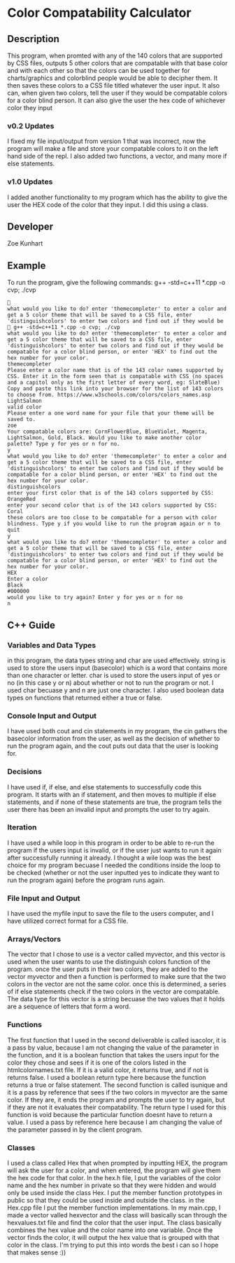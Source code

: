 # Color Compatability Calculator 

## Description

This program, when promted with any of the 140 colors that are supported by CSS files, outputs 5 other colors that are compatable with that base color and with each other so that the colors can be used together for charts/graphics and colorblind people would be able to decipher them. It then saves these colors to a CSS file titled whatever the user input.  It also can, when given two colors, tell the user if they would be compatable colors for a color blind person. It can also give the user the hex code of whichever color they input  

### v0.2 Updates

I fixed my file input/output from version 1 that was incorrect, now the program will make a file and store your compatable colors to it on the left hand side of the repl. I also added two functions, a vector, and many more if else statements.

### v1.0 Updates

I added another functionality to my program which has the ability to give the user the HEX code of the color that they input. I did this using a class. 


## Developer

Zoe Kunhart

## Example

To run the program, give the following commands:
g++ -std=c++11 *.cpp -o cvp; ./cvp

```
 
what would you like to do? enter 'themecompleter' to enter a color and get a 5 color theme that will be saved to a CSS file, enter 'distinguishcolors' to enter two colors and find out if they would be 
 g++ -std=c++11 *.cpp -o cvp; ./cvp
what would you like to do? enter 'themecompleter' to enter a color and get a 5 color theme that will be saved to a CSS file, enter 'distinguishcolors' to enter two colors and find out if they would be compatable for a color blind person, or enter 'HEX' to find out the hex number for your color.
themecompleter
Please enter a color name that is of the 143 color names supported by CSS. Enter it in the form seen that is compatable with CSS (no spaces and a capitol only as the first letter of every word, eg: SlateBlue) Copy and paste this link into your browser for the list of 143 colors to choose from. https://www.w3schools.com/colors/colors_names.asp
LightSalmon 
valid color
Please enter a one word name for your file that your theme will be saved to.
zoe
Your compatable colors are: CornFlowerBlue, BlueViolet, Magenta, LightSalmon, Gold, Black. Would you like to make another color palette? Type y for yes or n for no.
y
what would you like to do? enter 'themecompleter' to enter a color and get a 5 color theme that will be saved to a CSS file, enter 'distinguishcolors' to enter two colors and find out if they would be compatable for a color blind person, or enter 'HEX' to find out the hex number for your color.
distinguishcolors
enter your first color that is of the 143 colors supported by CSS: 
OrangeRed
enter your second color that is of the 143 colors supported by CSS: 
Coral
these colors are too close to be compatable for a person with color blindness. Type y if you would like to run the program again or n to quit 
y
what would you like to do? enter 'themecompleter' to enter a color and get a 5 color theme that will be saved to a CSS file, enter 'distinguishcolors' to enter two colors and find out if they would be compatable for a color blind person, or enter 'HEX' to find out the hex number for your color.
HEX
Enter a color
Black
#000000
would you like to try again? Enter y for yes or n for no
n
```

## C++ Guide

### Variables and Data Types

in this program, the data types string and char are used effectively. string is used to store the users input (basecolor) which is a word that contains more than one character or letter. char is used to store the users input of yes or no (in this case y or n) about whether or not to run the program or not. I used char becuase y and n are just one character. I also used boolean data types on functions that returned either a true or false. 

### Console Input and Output

I have used both cout and cin statements in my program, the cin gathers the basecolor information from the user, as well as the decision of whether to run the program again, and the cout puts out data that the user is looking for. 

### Decisions

I have used if, if else, and else statements to successfully code this program. It starts with an if statement, and then moves to multiple if else statements, and if none of these statements are true, the program tells the user there has been an invalid input and prompts the user to try again. 

### Iteration

I have used a while loop in this program in order to be able to re-run the program if the users input is invalid, or if the user just wants to run it again after successfully running it already. I thought a wile loop was the best choice for my program becuase I needed the conditions inside the loop to be checked (whether or not the user inputted yes to indicate they want to run the program again) before the program runs again. 

### File Input and Output

I have used the myfile input to save the file to the users computer, and I have utilized correct format for a CSS file. 

### Arrays/Vectors

The vector that I chose to use is a vector called myvector, and this vector is used when the user wants to use the distinguish colors function of the program. once the user puts in their two colors, they are added to the vector myvector and then a function is performed to make sure that the two colors in the vector are not the same color. once this is determined, a series of if else statements check if the two colors in the vector are compatable. The data type for this vector is a string becuase the two values that it holds are a sequence of letters that form a word. 

### Functions

The first function that I used in the second deliverable is called isacolor, it is a pass by value, because I am not changing the value of the parameter in the function, and it is a boolean function that takes the users input for the color they chose and sees if it is one of the colors listed in the htmlcolornames.txt file. If it is a valid color, it returns true, and if not is returns false. I used a boolean return type here because the function returns a true or false statement. The second function is called isunique and it is a pass by reference that sees if the two colors in myvector are the same color. If they are, it ends the program and prompts the user to try again, but if they are not it evaluates their compatability. The return type I used for this function is void because the particular function doesnt have to return a value. I used a pass by reference here because I am changing the value of the parameter passed in by the client program. 
### Classes

I used a class called Hex that when prompted by inputting HEX, the program will ask the user for a color, and when entered, the program will give them the hex code for that color. In the hex.h file, I put the variables of the color name and the hex number in private so that they were hidden and would only be used inside the class Hex. I put the member function prototypes in public so that they could be used inside and outside the class. in the Hex.cpp file I put the member function implementations. In my main.cpp, I made a vector valled hexvector and the class will basically scan through the hexvalues.txt file and find the color that the user input. The class basically combines the hex value and the color name into one variable. Once the vector finds the color, it will output the hex value that is grouped with that color in the class. I'm trying to put this into words the best i can so I hope that makes sense :))

